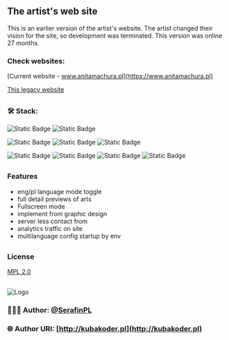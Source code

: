 ## The artist's web site

This is an earlier version of the artist's website. The artist changed their vision for the site, so development was terminated. This version was online 27 months.

### Check websites:

[Current website - www.anitamachura.pl](https://www.anitamachura.pl)

[This legacy website](https://kk2-snowy.vercel.app/)

##

### 🛠️ Stack: 

![Static Badge](https://img.shields.io/badge/linux-mint-xfce?style=plastic&logo=linuxmint)
![Static Badge](https://img.shields.io/badge/git_at_-github-ex?style=plastic&logo=git&logoColor=F05032&color=F05032)

![Static Badge](https://img.shields.io/badge/react-18.2.0-ex?style=plastic&logo=react&logoColor=61DAFB&color=%2361DAFB)
![Static Badge](https://img.shields.io/badge/nextjs-13.4.7-ex?style=plastic&logo=nextdotjs&logoColor=000000&labelColor=ffffff&color=000000)
![Static Badge](https://img.shields.io/badge/axios-1.3.6-ex?style=plastic&logo=axios&logoColor=%235A29E4&color=%235A29E4)


![Static Badge](https://img.shields.io/badge/tailwindcss-3.3.3-ex?style=plastic&logo=tailwindcss&logoColor=06B6D4&color=06B6D4)
![Static Badge](https://img.shields.io/badge/sass-1.62.0-ex?style=plastic&logo=sass&logoColor=%23CC6699&labelColor=%232d2d2d&color=%23CC6699)
![Static Badge](https://img.shields.io/badge/nextui-2.1.13-ex?style=plastic&logo=heroui&labelColor=%23000&color=%23dfdfdf)
![Static Badge](https://img.shields.io/badge/framer-10.16.12-ex?style=plastic&logo=framer&logoColor=%230055FF&color=%230055FF)
##

### Features

- eng/pl language mode toggle
- full detail previews of arts
- Fullscreen mode
- implement from graphic design
- server less contact from
- analytics traffic on site
- multilanguage config startup by env

##

### License

[MPL 2.0](https://choosealicense.com/licenses/mpl-2.0/)
##

![Logo](https://kubakoder.pl/_next/image?url=%2F_next%2Fstatic%2Fmedia%2Ffavicon.5d6e1adf.png&w=48&q=75)
### 👨🏻‍💻 Author: [@SerafinPL](https://www.github.com/serafinpl)

### 🌐 Author URI: [http://kubakoder.pl](http://kubakoder.pl)

##

